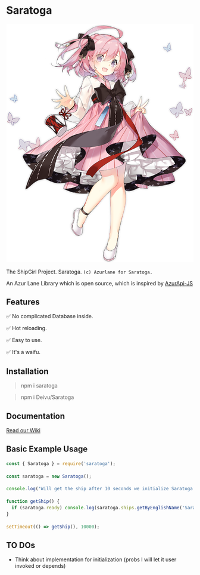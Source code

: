 # Saratoga
<p align="center">
  <img src="https://raw.githubusercontent.com/AzurAPI/azurapi-js-setup/master/images/skins/074/Hibiscusscented_Idol/image.png">
</p>

The ShipGirl Project. Saratoga. ``(c) Azurlane for Saratoga.``

An Azur Lane Library which is open source, which is inspired by [AzurApi-JS](https://github.com/AzurAPI/azurapi-js)

## Features

✅ No complicated Database inside.

✅ Hot reloading.

✅ Easy to use.

✅ It's a waifu.

## Installation

> npm i saratoga

> npm i Deivu/Saratoga

## Documentation

[Read our Wiki](https://github.com/Deivu/Saratoga/wiki)

## Basic Example Usage
```js
const { Saratoga } = require('saratoga');

const saratoga = new Saratoga();

console.log('Will get the ship after 10 seconds we initialize Saratoga');

function getShip() {
  if (saratoga.ready) console.log(saratoga.ships.getByEnglishName('Saratoga'));
}

setTimeout(() => getShip(), 10000);
```

## TO DOs
- Think about implementation for initialization (probs I will let it user invoked or depends)